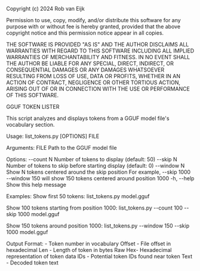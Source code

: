 Copyright (c) 2024 Rob van Eijk

Permission to use, copy, modify, and/or distribute this software for any 
purpose with or without fee is hereby granted, provided that the above 
copyright notice and this permission notice appear in all copies.

THE SOFTWARE IS PROVIDED "AS IS" AND THE AUTHOR DISCLAIMS ALL WARRANTIES WITH 
REGARD TO THIS SOFTWARE INCLUDING ALL IMPLIED WARRANTIES OF MERCHANTABILITY 
AND FITNESS. IN NO EVENT SHALL THE AUTHOR BE LIABLE FOR ANY SPECIAL, DIRECT, 
INDIRECT, OR CONSEQUENTIAL DAMAGES OR ANY DAMAGES WHATSOEVER RESULTING FROM 
LOSS OF USE, DATA OR PROFITS, WHETHER IN AN ACTION OF CONTRACT, NEGLIGENCE OR 
OTHER TORTIOUS ACTION, ARISING OUT OF OR IN CONNECTION WITH THE USE OR 
PERFORMANCE OF THIS SOFTWARE.

GGUF TOKEN LISTER

This script analyzes and displays tokens from a GGUF model file's vocabulary section.

Usage:
  list_tokens.py [OPTIONS] FILE

Arguments:
  FILE                  Path to the GGUF model file

Options:
  --count N            Number of tokens to display (default: 50)
  --skip N             Number of tokens to skip before starting display (default: 0)
  --window N           Show N tokens centered around the skip position
                      For example, --skip 1000 --window 150 will show 150 tokens
                      centered around position 1000
  -h, --help          Show this help message

Examples:
  Show first 50 tokens:
  list_tokens.py model.gguf

  Show 100 tokens starting from position 1000:
  list_tokens.py --count 100 --skip 1000 model.gguf

  Show 150 tokens around position 1000:
  list_tokens.py --window 150 --skip 1000 model.gguf

Output Format:
       - Token number in vocabulary
  Offset - File offset in hexadecimal
  Len    - Length of token in bytes
  Raw Hex- Hexadecimal representation of token data
  IDs    - Potential token IDs found near token
  Text   - Decoded token text